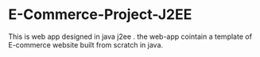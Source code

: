 # E-Commerce-Project-J2EE
This is web app designed in java j2ee .
the web-app cointain a template of E-commerce website built from scratch in java.

